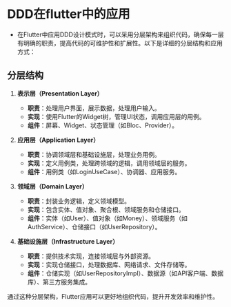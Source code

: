 # DDD在flutter中的应用

- 在Flutter中应用DDD设计模式时，可以采用分层架构来组织代码，确保每一层有明确的职责，提高代码的可维护性和扩展性。以下是详细的分层结构和应用方式：

## 分层结构

1. **表示层（Presentation Layer）**
   - **职责**：处理用户界面，展示数据，处理用户输入。
   - **实现**：使用Flutter的Widget树，管理UI状态，调用应用层的用例。
   - **组件**：屏幕、Widget、状态管理（如Bloc、Provider）。

2. **应用层（Application Layer）**
   - **职责**：协调领域层和基础设施层，处理业务用例。
   - **实现**：定义用例类，处理跨领域的逻辑，调用领域层的服务。
   - **组件**：用例类（如LoginUseCase）、协调器、应用服务。

3. **领域层（Domain Layer）**
   - **职责**：封装业务逻辑，定义领域模型。
   - **实现**：包含实体、值对象、聚合根、领域服务和仓储接口。
   - **组件**：实体（如User）、值对象（如Money）、领域服务（如AuthService）、仓储接口（如UserRepository）。

4. **基础设施层（Infrastructure Layer）**
   - **职责**：提供技术实现，连接领域层与外部资源。
   - **实现**：实现仓储接口，处理数据库、网络请求、文件存储等。
   - **组件**：仓储实现（如UserRepositoryImpl）、数据源（如API客户端、数据库）、第三方服务集成。

通过这种分层架构，Flutter应用可以更好地组织代码，提升开发效率和维护性。
